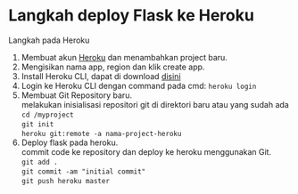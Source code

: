 # Langkah deploy Flask ke Heroku

<!-- wp:paragraph {"fontSize":"medium"} -->
<p class="has-medium-font-size">Langkah pada Heroku</p>
<!-- /wp:paragraph -->

<!-- wp:list {"ordered":true,"type":"1","start":3} -->
<ol type="1"><li>Membuat akun <a href="https://heroku.com">Heroku</a> dan menambahkan project baru.</li><li>Mengisikan nama app, region dan klik create app.</li><li>Install Heroku CLI, dapat di download <a href="https://cli-assets.heroku.com/heroku-x64.exe" data-type="URL" data-id="https://cli-assets.heroku.com/heroku-x64.exe">disini</a></li><li>Login ke Heroku CLI dengan command pada cmd:  <code>heroku login</code></li><li>Membuat Git Repository baru.<br>melakukan inisialisasi repositori git di direktori baru atau yang sudah ada<br><code>cd /myproject</code><br><code>git init</code><br><code>heroku git:remote -a nama-project-heroku</code></li><li>Deploy flask pada heroku.<br>commit code ke repository dan deploy ke heroku menggunakan Git.<br><code>git add .</code><br><code>git commit -am "initial commit"</code><br><code>git push heroku master</code></li></ol>
<!-- /wp:list -->
